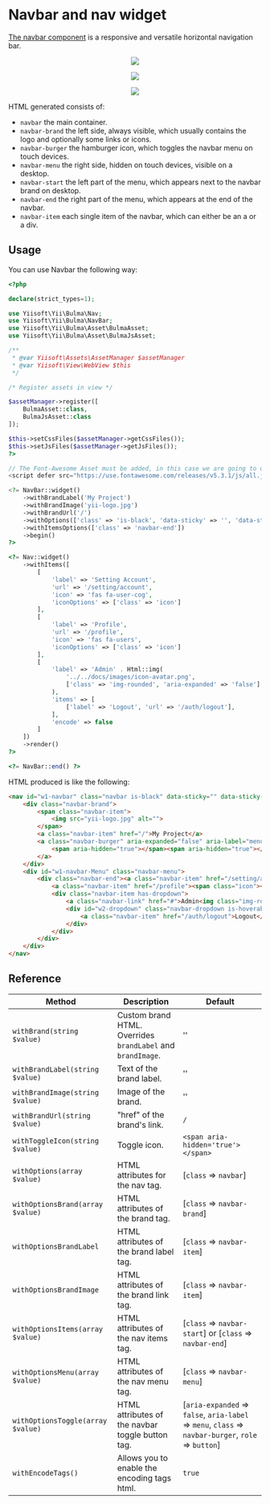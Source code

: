 # Navbar and nav widget

[The navbar component](https://bulma.io/documentation/components/navbar/) is a responsive and versatile horizontal
navigation bar.

<p align="center">
    <img src="images/navbar.png">
</p>

<p align="center">
    <img src="images/navbar-responsive-1.png">
</p>

<p align="center">
    <img src="images/navbar-responsive-2.png">
</p>

HTML generated consists of:

- `navbar` the main container.
- `navbar-brand` the left side, always visible, which usually contains the logo and optionally some links or icons.
- `navbar-burger` the hamburger icon, which toggles the navbar menu on touch devices.
- `navbar-menu` the right side, hidden on touch devices, visible on a desktop.
- `navbar-start` the left part of the menu, which appears next to the navbar brand on desktop.
- `navbar-end` the right part of the menu, which appears at the end of the navbar.
- `navbar-item` each single item of the navbar, which can either be an a or a div.

## Usage

You can use Navbar the following way:

```php
<?php

declare(strict_types=1);

use Yiisoft\Yii\Bulma\Nav;
use Yiisoft\Yii\Bulma\NavBar;
use Yiisoft\Yii\Bulma\Asset\BulmaAsset;
use Yiisoft\Yii\Bulma\Asset\BulmaJsAsset;

/**
 * @var Yiisoft\Assets\AssetManager $assetManager
 * @var Yiisoft\View\WebView $this
 */

/* Register assets in view */

$assetManager->register([
    BulmaAsset::class,
    BulmaJsAsset::class
]);

$this->setCssFiles($assetManager->getCssFiles());
$this->setJsFiles($assetManager->getJsFiles());
?>

// The Font-Awesome Asset must be added, in this case we are going to use an external library.
<script defer src="https://use.fontawesome.com/releases/v5.3.1/js/all.js"></script>

<?= NavBar::widget()
    ->withBrandLabel('My Project')
    ->withBrandImage('yii-logo.jpg')
    ->withBrandUrl('/')
    ->withOptions(['class' => 'is-black', 'data-sticky' => '', 'data-sticky-shadow' => ''])
    ->withItemsOptions(['class' => 'navbar-end'])
    ->begin()
?>

<?= Nav::widget()
    ->withItems([
        [
            'label' => 'Setting Account',
            'url' => '/setting/account',
            'icon' => 'fas fa-user-cog',
            'iconOptions' => ['class' => 'icon']
        ],
        [
            'label' => 'Profile',
            'url' => '/profile',
            'icon' => 'fas fa-users',
            'iconOptions' => ['class' => 'icon']
        ],
        [
            'label' => 'Admin' . Html::img(
                '../../docs/images/icon-avatar.png',
                ['class' => 'img-rounded', 'aria-expanded' => 'false']
            ),
            'items' => [
                ['label' => 'Logout', 'url' => '/auth/logout'],
            ],
            'encode' => false
        ]
    ])
    ->render()
?>

<?= NavBar::end() ?>
```

HTML produced is like the following:

```html
<nav id="w1-navbar" class="navbar is-black" data-sticky="" data-sticky-shadow="">
    <div class="navbar-brand">
        <span class="navbar-item">
            <img src="yii-logo.jpg" alt="">
        </span>
        <a class="navbar-item" href="/">My Project</a>
        <a class="navbar-burger" aria-expanded="false" aria-label="menu" role="button">
            <span aria-hidden="true"></span><span aria-hidden="true"></span><span aria-hidden="true"></span>
        </a>
    </div>
    <div id="w1-navbar-Menu" class="navbar-menu">
        <div class="navbar-end"><a class="navbar-item" href="/setting/account"><span class="icon"><i class="fas fa-user-cog"></i></span><span>Setting Account</span></a>
            <a class="navbar-item" href="/profile"><span class="icon"><i class="fas fa-users"></i></span><span>Profile</span></a>
            <div class="navbar-item has-dropdown">
                <a class="navbar-link" href="#">Admin<img class="img-rounded" src="../../docs/images/icon-avatar.png" alt="" aria-expanded="false"></a>
                <div id="w2-dropdown" class="navbar-dropdown is-hoverable">
                    <a class="navbar-item" href="/auth/logout">Logout</a>
                </div>
            </div>
        </div>
    </div>
</nav>
```

## Reference


Method | Description | Default
-------|-------------|---------
`withBrand(string $value)` | Custom brand HTML. Overrides `brandLabel` and `brandImage`. | ''
`withBrandLabel(string $value)` | Text of the brand label. | ''
`withBrandImage(string $value)` | Image of the brand. | ''
`withBrandUrl(string $value)` | "href" of the brand's link. | `/`
`withToggleIcon(string $value)` | Toggle icon. | `<span aria-hidden='true'></span>`
`withOptions(array $value)` | HTML attributes for the nav tag. | [`class` => `navbar`]
`withOptionsBrand(array $value)` | HTML attributes of the brand tag. | [`class` => `navbar-brand`]
`withOptionsBrandLabel` | HTML attributes of the brand label tag. | [`class` => `navbar-item`]
`withOptionsBrandImage` | HTML attributes of the brand link tag.           | [`class` => `navbar-item`]
`withOptionsItems(array $value)` | HTML attributes of the nav items tag. | [`class` => `navbar-start`] or [`class` => `navbar-end`]
`withOptionsMenu(array $value)` | HTML attributes of the nav menu tag. | [`class` => `navbar-menu`]
`withOptionsToggle(array $value)`| HTML attributes of the navbar toggle button tag. | [`aria-expanded` => `false`, `aria-label` => `menu`, `class` => `navbar-burger`, `role` => `button`]
`withEncodeTags()` | Allows you to enable the encoding tags html. | `true`

